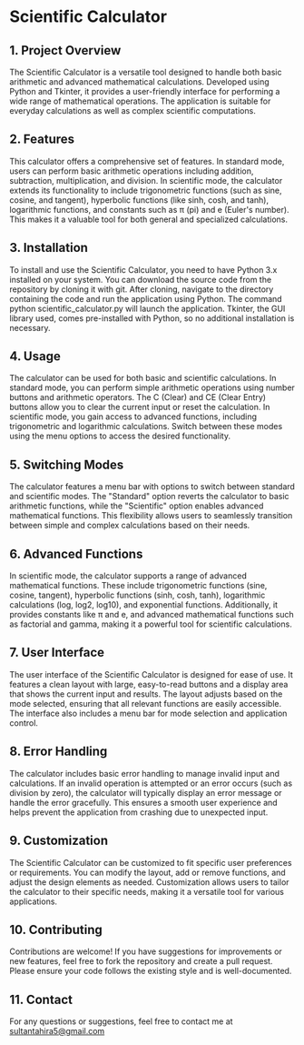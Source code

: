 
# Scientific Calculator

 




## 1. Project Overview

The Scientific Calculator is a versatile tool designed to handle both basic arithmetic and advanced mathematical calculations. Developed using Python and Tkinter, it provides a user-friendly interface for performing a wide range of mathematical operations. The application is suitable for everyday calculations as well as complex scientific computations.




 





##  2. Features

This calculator offers a comprehensive set of features. In standard mode, users can perform basic arithmetic operations including addition, subtraction, multiplication, and division. In scientific mode, the calculator extends its functionality to include trigonometric functions (such as sine, cosine, and tangent), hyperbolic functions (like sinh, cosh, and tanh), logarithmic functions, and constants such as π (pi) and e (Euler's number). This makes it a valuable tool for both general and specialized calculations.







## 3. Installation

To install and use the Scientific Calculator, you need to have Python 3.x installed on your system. You can download the source code from the repository by cloning it with git. After cloning, navigate to the directory containing the code and run the application using Python. The command python scientific_calculator.py will launch the application. Tkinter, the GUI library used, comes pre-installed with Python, so no additional installation is necessary.







## 4. Usage

The calculator can be used for both basic and scientific calculations. In standard mode, you can perform simple arithmetic operations using number buttons and arithmetic operators. The C (Clear) and CE (Clear Entry) buttons allow you to clear the current input or reset the calculation. In scientific mode, you gain access to advanced functions, including trigonometric and logarithmic calculations. Switch between these modes using the menu options to access the desired functionality.








## 5. Switching Modes

The calculator features a menu bar with options to switch between standard and scientific modes. The "Standard" option reverts the calculator to basic arithmetic functions, while the "Scientific" option enables advanced mathematical functions. This flexibility allows users to seamlessly transition between simple and complex calculations based on their needs.








## 6. Advanced Functions

In scientific mode, the calculator supports a range of advanced mathematical functions. These include trigonometric functions (sine, cosine, tangent), hyperbolic functions (sinh, cosh, tanh), logarithmic calculations (log, log2, log10), and exponential functions. Additionally, it provides constants like π and e, and advanced mathematical functions such as factorial and gamma, making it a powerful tool for scientific calculations.






## 7. User Interface

The user interface of the Scientific Calculator is designed for ease of use. It features a clean layout with large, easy-to-read buttons and a display area that shows the current input and results. The layout adjusts based on the mode selected, ensuring that all relevant functions are easily accessible. The interface also includes a menu bar for mode selection and application control.







## 8. Error Handling

The calculator includes basic error handling to manage invalid input and calculations. If an invalid operation is attempted or an error occurs (such as division by zero), the calculator will typically display an error message or handle the error gracefully. This ensures a smooth user experience and helps prevent the application from crashing due to unexpected input.





## 9. Customization

The Scientific Calculator can be customized to fit specific user preferences or requirements. You can modify the layout, add or remove functions, and adjust the design elements as needed. Customization allows users to tailor the calculator to their specific needs, making it a versatile tool for various applications.



## 10. Contributing

Contributions are welcome! If you have suggestions for improvements or new features, feel free to fork the repository and create a pull request. Please ensure your code follows the existing style and is well-documented.
## 11. Contact

For any questions or suggestions, feel free to contact me at sultantahira5@gmail.com

